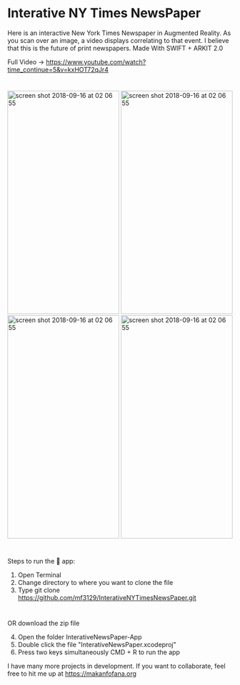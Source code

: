 # Interative NY Times NewsPaper 

Here is an interactive New York Times Newspaper in Augmented Reality. As you scan over an image, a video displays correlating to that event. I believe that this is the future of print newspapers. Made With SWIFT + ARKIT 2.0

Full Video -> https://www.youtube.com/watch?time_continue=5&v=kxHOT72qJr4

#
#

<img width="250" height="500" alt="screen shot 2018-09-16 at 02 06 55" src="https://user-images.githubusercontent.com/43025563/59619943-acb04380-90f9-11e9-9635-25bc1b86c3da.png"> <img width="250" height="500" alt="screen shot 2018-09-16 at 02 06 55" src="https://user-images.githubusercontent.com/43025563/59619944-acb04380-90f9-11e9-9fb8-0f9f300f5645.png"><img width="250" height="500" alt="screen shot 2018-09-16 at 02 06 55" src="https://user-images.githubusercontent.com/43025563/59619945-acb04380-90f9-11e9-9a89-7f23018a26d0.png"> <img width="250" height="500" alt="screen shot 2018-09-16 at 02 06 55" src="https://user-images.githubusercontent.com/43025563/59619947-ad48da00-90f9-11e9-897c-4a9695887bd4.png"> 




#
#


Steps to run the 📱 app:

1. Open Terminal
2. Change directory to where you want to clone the file
3. Type git clone https://github.com/mf3129/InterativeNYTimesNewsPaper.git

#
#
OR download the zip file


4. Open the folder InterativeNewsPaper-App
5. Double click the file "InterativeNewsPaper.xcodeproj"
6. Press two keys simultaneously CMD + R to run the app


I have many more projects in development. If you want to collaborate, feel free to hit me up at https://makanfofana.org

